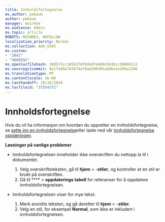 ```yaml
---
title: Innholdsfortegnelse
ms.author: pebaum
author: pebaum
manager: mnirkhe
ms.audience: Admin
ms.topic: article
ROBOTS: NOINDEX, NOFOLLOW
localization_priority: Normal
ms.collection: Adm_O365
ms.custom:
- "3042"
- "9000592"
ms.openlocfilehash: 388573cc1d5b378f0da9fe8d6d3430cc5000d112
ms.sourcegitcommit: 8e1fa99a781674a79ae5d0385a48be2e209a2386
ms.translationtype: MT
ms.contentlocale: nb-NO
ms.lasthandoff: 10/16/2019
ms.locfileid: "37554372"
---
```

# <a name="table-of-contents"></a>Innholdsfortegnelse

Hvis du vil ha informasjon om hvordan du oppretter en innholdsfortegnelse, se [sette inn en innholdsfortegnelse](https://support.office.com/article/882e8564-0edb-435e-84b5-1d8552ccf0c0)eller laste ned vår [innholdsfortegnelse opplæringen](https://go.microsoft.com/fwlink/?linkid=2065106).

**Løsninger på vanlige problemer**

- Innholdsfortegnelsen inneholder ikke overskriften du nettopp la til i dokumentet.
  1. Velg overskriftsteksten, gå til **hjem** > -**stiler**, og kontroller at en stil er brukt på overskriften.
  2. Gå til **** > **oppdaterings tabell** for referanser for å oppdatere innholdsfortegnelsen.

- Innholdsfortegnelsen viser for mye tekst. 
  1. Merk avsnitts teksten, og gå deretter til **hjem** > -**stiler**.
  2. Velg en stil, for eksempel **Normal**, som ikke er inkludert i innholdsfortegnelsen.